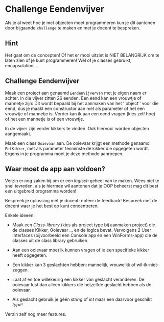 # Challenge Eendenvijver

Als je al weet hoe je met objecten moet programmeren kun je dit
aantonen door bijgaande `challenge` te maken en met je docent
te bespreken.

## Hint
Het gaat om de concepten! Of het er mooi uitziet is NIET BELANGRIJK om te laten zien of je kunt programmeren! Wel of je classes gebruikt, encapsulation, ...

## Challenge Eendenvijver

Maak een project aan genaamd `EendenVijverVan` met je eigen naam er achter.
In die vijver zitten 26 eenden. Een eend kan een vrouwtje of mannetje zijn:
Dit wordt bepaald bij het aanmaken van het ''object'' voor die eend,
dus je maakt een constructor aan met als parameter of het een
vrouwtje of mannetje is. Verder kan ik aan een eend vragen
(kies zelf hoe) of het een mannetje is of een vrouwtje.

In de vijver zijn verder kikkers te vinden.
Ook hiervoor worden objecten aangemaakt.

Maak een class `Ooievaar` aan.
De ooievaar krijgt een methode genaamd `EetKikker`,
met als parameter tenminste de kikker die opgegeten wordt.
Ergens in je programma moet je deze methode aanroepen.


## Waar moet de app aan voldoen?

Verzin er nog zaken bij om er een *logisch* geheel van te maken. Wees niet te snel tevreden, als je hiermee wil aantonen dat je OOP beheerst mag dit best een uitgebreid programma worden!

Bespreek je oplossing met je docent: noteer de feedback! Bespreek met de docent waar je het best op kunt concentreren.

Enkele ideeën:

+ Maak een *Class-library* (kies als project type bij aanmaken project) die de classes Kikker, Ooievaar ... en de logica bevat. Vervolgens 2 User Interfaces (bijvoorbeeld een Console app én een WinForms-app) die de classes uit de class library gebruiken.

+ Aan een ooievaar moet ik kunnen vragen of ie een specifieke kikker heeft opgegeten.

+ Een kikker kan 3 geslachten hebben: mannelijk, vrouwelijk of wil-ik-niet-zeggen.

+ Laat af en toe willekeurig een kikker van geslacht veranderen. De ooievaar lust dan alleen kikkers die hetzelfde geslacht hebben als de ooievaar.

+ Als geslacht gebruik je géén *string* of *int* maar een daarvoor geschikt *type*!

Verzin zelf nog meer features.
